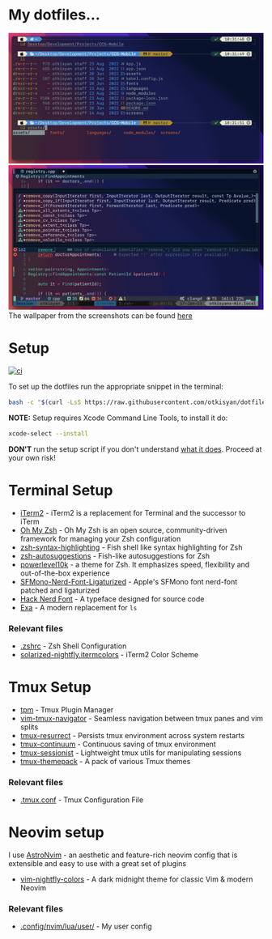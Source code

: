 # My dotfiles...

![oh-my-zsh screenshot](./images/terminal.png)
![astronvim screenshot](./images/astronvim.png)
The wallpaper from the screenshots can be found [here](https://github.com/dotnet-presentations/dotNET20th)

# Setup

[![ci](https://github.com/otkisyan/dotfiles/actions/workflows/macos.yml/badge.svg)](https://github.com/otkisyan/dotfiles/actions/workflows/macos.yml)

To set up the dotfiles run the appropriate snippet in the terminal:

```bash
bash -c "$(curl -LsS https://raw.githubusercontent.com/otkisyan/dotfiles/master/scripts/setup.sh)"
```

**NOTE:** Setup requires Xcode Command Line Tools, to install it do:

```bash
xcode-select --install
```

**DON'T** run the setup script if you don't understand [what it does](scripts/setup.sh). Proceed at your own risk!

# Terminal Setup

- [iTerm2](https://iterm2.com/) - iTerm2 is a replacement for Terminal and the successor to iTerm
- [Oh My Zsh](https://ohmyz.sh/) - Oh My Zsh is an open source, community-driven framework for managing your Zsh configuration
- [zsh-syntax-highlighting](https://github.com/zsh-users/zsh-syntax-highlighting) - Fish shell like syntax highlighting for Zsh
- [zsh-autosuggestions](https://github.com/zsh-users/zsh-autosuggestions) - Fish-like autosuggestions for Zsh
- [powerlevel10k](https://github.com/romkatv/powerlevel10k) - a theme for Zsh. It emphasizes speed, flexibility and out-of-the-box experience
- [SFMono-Nerd-Font-Ligaturized](https://github.com/shaunsingh/SFMono-Nerd-Font-Ligaturized) - Apple's SFMono font nerd-font patched and ligaturized
- [Hack Nerd Font](https://github.com/ryanoasis/nerd-fonts/tree/master/patched-fonts/Hack) - A typeface designed for source code
- [Exa](https://github.com/ogham/exa) - A modern replacement for `ls`

### Relevant files

- [.zshrc](./src/.zshrc) - Zsh Shell Configuration
- [solarized-nightfly.itermcolors](./src/solarized-nightfly.itermcolors) - iTerm2 Color Scheme

# Tmux Setup

- [tpm](https://github.com/tmux-plugins/tpm) - Tmux Plugin Manager
- [vim-tmux-navigator](https://github.com/christoomey/vim-tmux-navigator) - Seamless navigation between tmux panes and vim splits
- [tmux-resurrect](https://github.com/tmux-plugins/tmux-resurrect) - Persists tmux environment across system restarts
- [tmux-continuum](https://github.com/tmux-plugins/tmux-continuum) - Continuous saving of tmux environment
- [tmux-sessionist](https://github.com/tmux-plugins/tmux-sessionist) - Lightweight tmux utils for manipulating sessions
- [tmux-themepack](https://github.com/jimeh/tmux-themepack) - A pack of various Tmux themes

### Relevant files

- [.tmux.conf](./src/.tmux.conf) - Tmux Configuration File

# Neovim setup

I use [AstroNvim](https://github.com/AstroNvim/AstroNvim) - an aesthetic and feature-rich neovim config that is extensible and easy to use with a great set of plugins

- [vim-nightfly-colors](https://github.com/bluz71/vim-nightfly-colors) - A dark midnight theme for classic Vim & modern Neovim

### Relevant files

- [.config/nvim/lua/user/](./src/.config/nvim/lua/user/) - My user config
